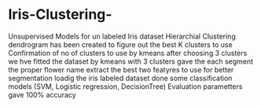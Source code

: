 # Iris-Clustering-
Unsupervised Models for un labeled Iris dataset
Hierarchial Clustering dendrogram has been created to figure out the best K clusters to use
Confirmation of no of clusters to use by kmeans 
after choosing 3 clusters we hve fitted the dataset by kmeans with 3 clusters 
gave the each segment the proper flower name 
extract the best two featyres to use for better segmentation 
loadig the iris labeled dataset
done some classification models (SVM, Logistic regression, DecisionTree)
Evaluation parametters gave 100% accuracy 
